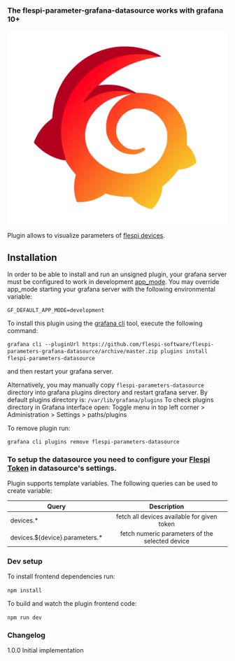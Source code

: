 ### The flespi-parameter-grafana-datasource works with grafana 10+

![Logo](https://github.com/flespi-software/flespi-parameters-grafana-datasource/blob/main/src/img/logo.svg "flespi parameters grafana plugin")

Plugin allows to visualize parameters of [flespi devices](https://flespi.io/docs/#/gw/!/devices).

## Installation

In order to be able to install and run an unsigned plugin, your grafana server must be configured to work in development [app_mode](https://grafana.com/docs/grafana/latest/setup-grafana/configure-grafana/#app_mode). You may override app_mode starting your grafana server with the following environmental variable:

```
GF_DEFAULT_APP_MODE=development
```

To install this plugin using the [grafana cli](https://grafana.com/docs/grafana/latest/cli/) tool, execute the following command:
```
grafana cli --pluginUrl https://github.com/flespi-software/flespi-parameters-grafana-datasource/archive/master.zip plugins install flespi-parameters-datasource
```
and then restart your grafana server.

Alternatively, you may manually copy `flespi-parameters-datasource` directory into grafana plugins directory and restart grafana server.
By default plugins directory is: `/var/lib/grafana/plugins`
To check plugins directory in Grafana interface open: Toggle menu in top left corner > Administration > Settings > paths/plugins

To remove plugin run:
```
grafana cli plugins remove flespi-parameters-datasource
```

### To setup the datasource you need to configure your [Flespi Token](https://flespi.com/kb/tokens-access-keys-to-flespi-platform) in datasource's settings.

Plugin supports template variables. The following queries can be used to create variable:

| Query                              | Description                                             |
| ---------------------------------- |:-------------------------------------------------------:|
| devices.*                          | fetch all devices available for given token             |
| devices.${device}.parameters.*     | fetch numeric parameters of the selected device         |


### Dev setup

To install frontend dependencies run:

`npm install`

To build and watch the plugin frontend code:

`npm run dev`

### Changelog

1.0.0
  Initial implementation